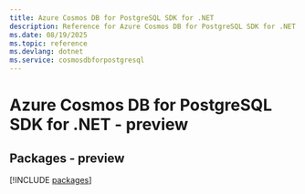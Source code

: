 ```yaml
---
title: Azure Cosmos DB for PostgreSQL SDK for .NET
description: Reference for Azure Cosmos DB for PostgreSQL SDK for .NET
ms.date: 08/19/2025
ms.topic: reference
ms.devlang: dotnet
ms.service: cosmosdbforpostgresql
---
```

# Azure Cosmos DB for PostgreSQL SDK for .NET - preview
## Packages - preview
[!INCLUDE [packages](cosmos-db-for-postgresql-index.md)]